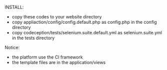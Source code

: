 INSTALL:
- copy these codes to your website directory
- copy appliaction/config/config.default.php as config.php in the config directory
- copy codeception/tests/selenium.suite.default.yml as selenium.suite.yml in the tests directory

Notice:
- the platform use the CI framework
- the template files are in the application/views
 
